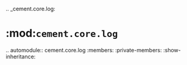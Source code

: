 .. _cement.core.log:

:mod:`cement.core.log`
==============================================================================

.. automodule:: cement.core.log
    :members:
    :private-members:
    :show-inheritance: